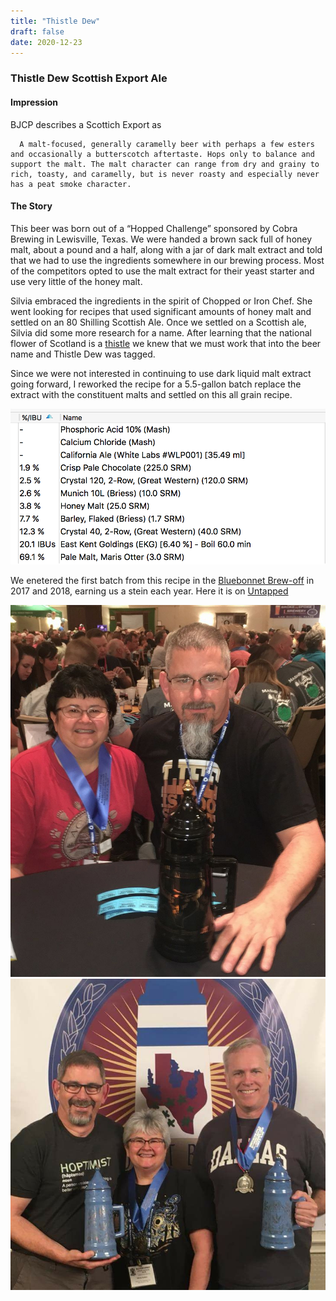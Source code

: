 ```yaml
---
title: "Thistle Dew"
draft: false
date: 2020-12-23
---
```


### Thistle Dew Scottish Export Ale

#### Impression

  BJCP describes a Scottich Export as 
  
  ```text
    A malt-focused, generally caramelly beer with perhaps a few esters and occasionally a butterscotch aftertaste. Hops only to balance and support the malt. The malt character can range from dry and grainy to rich, toasty, and caramelly, but is never roasty and especially never has a peat smoke character.
  ```

#### The Story

  This beer was born out of a “Hopped Challenge” sponsored by Cobra Brewing in Lewisville, Texas. We were handed a brown sack full of honey malt, about a pound and a half, along with a jar of dark malt extract and told that we had to use the ingredients somewhere in our brewing process. Most of the competitors opted to use the malt extract for their yeast starter and use very little of the honey malt.

Silvia embraced the ingredients in the spirit of Chopped or Iron Chef. She went looking for recipes that used significant amounts of honey malt and settled on an 80 Shilling Scottish Ale. Once we settled on a Scottish ale, Silvia did some more research for a name. After learning that the national flower of Scotland is a [thistle](https://www.visitscotland.com/about/uniquely-scottish/thistle/) we knew that we must work that into the beer name and Thistle Dew was tagged.

Since we were not interested in continuing to use dark liquid malt extract going forward, I reworked the recipe for a 5.5-gallon batch replace the extract with the constituent malts and settled on this all grain recipe.

![Thistle Recipe](/images/thistle-dew-recipe.png)

We enetered the first batch from this recipe in the [Bluebonnet Brew-off](http://bbbrewoff.com/bluebonnetbrewoff/) in 2017 and 2018, earning us a stein each year. Here it is on [Untapped](https://untappd.com/b/ag-alewerks-thistle-dew/1609874)



![First Stein](/images/bluebonnet_2017_stein_scottish_export.jpg)
![Second Stein](/images/Bluebonnet-2018-2.jpg)